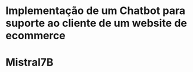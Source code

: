 <h1>Implementação de um Chatbot para suporte ao cliente de um website de ecommerce</h1>
<h1>Mistral7B</h1>
